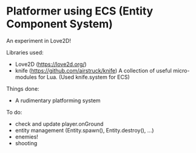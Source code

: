 # Platformer using ECS (Entity Component System)

An experiment in Love2D!

Libraries used:
- Love2D (https://love2d.org/)
- knife (https://github.com/airstruck/knife) A collection of useful micro-modules for Lua. (Used knife.system for ECS)

Things done:
- A rudimentary platforming system

To do:
- check and update player.onGround
- entity management (Entity.spawn(), Entity.destroy(), ...)
- enemies!
- shooting
